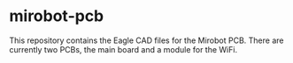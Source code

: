 mirobot-pcb
===========

This repository contains the Eagle CAD files for the Mirobot PCB. There are currently two PCBs, the main board and a module for the WiFi.
